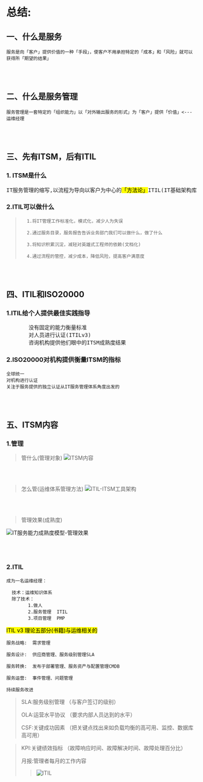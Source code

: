# 总结:

## 一、什么是服务
    服务是向「客户」提供价值的一种「手段」，使客户不用承担特定的「成本」和「风险」就可以获得所「期望的结果」

<br>
</br>

## 二、什么是服务管理
    服务管理是一套特定的「组织能力」以「对外输出服务的形式」为「客户」提供「价值」<---运维经理

<br>
</br>

## 三、先有ITSM，后有ITIL

### 1. ITSM是什么
<pre>IT服务管理的缩写,以流程为导向以客户为中心的<mark>「方法论」</mark>ITIL(IT基础架构库)是<mark>ITSM的最佳实践</mark>,ITIL为ITSM提供创建了一组「核心流程」和「专有名词」</pre>

### 2.ITIL可以做什么
		
>		1.将IT管理工作标准化，模式化，减少人为失误
>
>		2.通过服务目录，服务报告告诉业务部门我们可以做什么，做了什么
>
>		3.将知识积累沉淀，减轻对英雄式工程师的依赖(文档化)
>
>		4.通过流程的管控，减少成本，降低风险，提高客户满意度

<br>
</br>

## 四、ITIL和ISO20000

### 1.ITIL给个人提供最佳实践指导
<pre>       没有固定的能力衡量标准
	   对人员进行认证(ITILv3)
	   咨询机构提供他们眼中的ITSM成熟度结果</pre>
 

### 2.ISO20000对机构提供衡量ITSM的指标
    全球统一
    对机构进行认证
    关注于服务提供的独立认证从IT服务管理体系角度出发的

<br>
</br>

## 五、ITSM内容

### 1.管理
  > 管什么(管理对象)
![ITSM内容](http://ozxcyqizw.bkt.clouddn.com/ITSM内容.png)

 
 <br>
</br>

  > 怎么管(运维体系管理方法)
  ![ITIL-ITSM工具架构](http://ozxcyqizw.bkt.clouddn.com/ITIL-ITSM工具架构.png)


  <br>
  </br>
  
  > 管理效果(成熟度)
 
![IT服务能力成熟度模型-管理效果](http://ozxcyqizw.bkt.clouddn.com/IT服务能力成熟度模型-管理效果.png)


<br>
</br>

### 2.ITIL
	成为一名运维经理：

	  技术：运维知识体系
	  除了技术：
	        1.做人
			2.服务管理  ITIL
			3.项目管理  PMP
	 


<mark>ITIL v3 理论五部分(书籍)与运维相关的</mark>

    服务战略:  需求管理
    
    服务设计:  供应商管理、服务级别管理SLA

    服务转换:  发布于部署管理、服务资产与配置管理CMDB
 
    服务运营:  事件管理、问题管理
 
    持续服务改进
    
    

>SLA:服务级别管理 （与客户签订的级别）
>
>OLA:运营水平协议 （要求内部人员达到的水平）
>
>CSF:关键成功因素 （把关键点找出来如负载均衡的高可用、监控、数据库高可用）

>KPI:关键绩效指标 （故障响应时间、故障解决时间、故障处理百分比）
>
>月报:管理者每月的工作内容
>> ![ITIL](http://ozxcyqizw.bkt.clouddn.com/ITIL.png)


